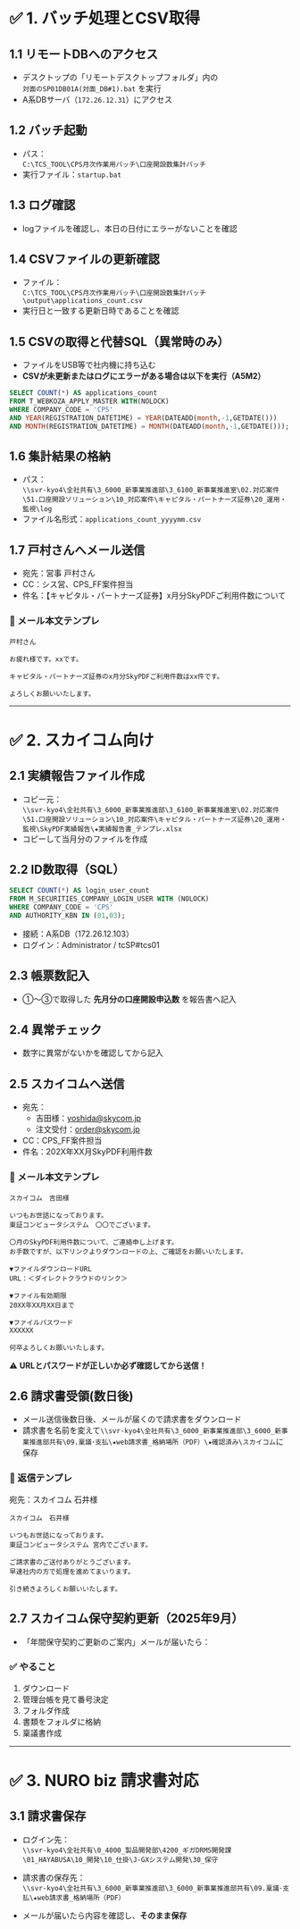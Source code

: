# ✅ 1. バッチ処理とCSV取得

## 1.1 リモートDBへのアクセス
- デスクトップの「リモートデスクトップフォルダ」内の  
  `対面のSP01DB01A(対面_DB#1).bat` を実行  
- A系DBサーバ（`172.26.12.31`）にアクセス

## 1.2 バッチ起動
- パス：  
  `C:\TCS_TOOL\CPS月次作業用バッチ\口座開設数集計バッチ`
- 実行ファイル：`startup.bat`

## 1.3 ログ確認
- logファイルを確認し、本日の日付にエラーがないことを確認

## 1.4 CSVファイルの更新確認
- ファイル：  
  `C:\TCS_TOOL\CPS月次作業用バッチ\口座開設数集計バッチ\output\applications_count.csv`
- 実行日と一致する更新日時であることを確認

## 1.5 CSVの取得と代替SQL（異常時のみ）

- ファイルをUSB等で社内機に持ち込む
- **CSVが未更新またはログにエラーがある場合は以下を実行（A5M2）**

```sql
SELECT COUNT(*) AS applications_count
FROM T_WEBKOZA_APPLY_MASTER WITH(NOLOCK)
WHERE COMPANY_CODE = 'CPS'
AND YEAR(REGISTRATION_DATETIME) = YEAR(DATEADD(month,-1,GETDATE()))
AND MONTH(REGISTRATION_DATETIME) = MONTH(DATEADD(month,-1,GETDATE()));
```

## 1.6 集計結果の格納
- パス：  
  `\\svr-kyo4\全社共有\3_6000_新事業推進部\3_6100_新事業推進室\02.対応案件\51.口座開設ソリューション\10_対応案件\キャピタル・パートナーズ証券\20_運用・監視\log`
- ファイル名形式：`applications_count_yyyymm.csv`

## 1.7 戸村さんへメール送信

- 宛先：営事 戸村さん  
- CC：シス営、CPS_FF案件担当  
- 件名：【キャピタル・パートナーズ証券】x月分SkyPDFご利用件数について

### 📧 メール本文テンプレ

```
戸村さん

お疲れ様です。xxです。

キャピタル・パートナーズ証券のx月分SkyPDFご利用件数はxx件です。

よろしくお願いいたします。
```

---

# ✅ 2. スカイコム向け

## 2.1 実績報告ファイル作成

- コピー元：  
  `\\svr-kyo4\全社共有\3_6000_新事業推進部\3_6100_新事業推進室\02.対応案件\51.口座開設ソリューション\10_対応案件\キャピタル・パートナーズ証券\20_運用・監視\SkyPDF実績報告\★実績報告書_テンプレ.xlsx`
- コピーして当月分のファイルを作成

## 2.2 ID数取得（SQL）

```sql
SELECT COUNT(*) AS login_user_count
FROM M_SECURITIES_COMPANY_LOGIN_USER WITH (NOLOCK)
WHERE COMPANY_CODE = 'CPS'
AND AUTHORITY_KBN IN (01,03);
```

- 接続：A系DB（172.26.12.103）  
- ログイン：Administrator / tcSP#tcs01

## 2.3 帳票数記入
- ①〜③で取得した **先月分の口座開設申込数** を報告書へ記入

## 2.4 異常チェック
- 数字に異常がないかを確認してから記入

## 2.5 スカイコムへ送信

- 宛先：  
  - 吉田様：yoshida@skycom.jp  
  - 注文受付：order@skycom.jp  
- CC：CPS_FF案件担当  
- 件名：202X年XX月SkyPDF利用件数

### 📧 メール本文テンプレ

```
スカイコム　吉田様

いつもお世話になっております。
東証コンピュータシステム　〇〇でございます。

〇月のSkyPDF利用件数について、ご連絡申し上げます。
お手数ですが、以下リンクよりダウンロードの上、ご確認をお願いいたします。

▼ファイルダウンロードURL  
URL：＜ダイレクトクラウドのリンク＞

▼ファイル有効期限  
20XX年XX月XX日まで

▼ファイルパスワード  
XXXXXX

何卒よろしくお願いいたします。
```

⚠️ **URLとパスワードが正しいか必ず確認してから送信！**

## 2.6 請求書受領(数日後)
- メール送信後数日後、メールが届くので請求書をダウンロード
- 請求書を名前を変えて`\\svr-kyo4\全社共有\3_6000_新事業推進部\3_6000_新事業推進部共有\09.稟議･支払\★web請求書_格納場所（PDF）\★確認済み\スカイコム`に保存

### 📧 返信テンプレ
宛先：スカイコム 石井様

```
スカイコム　石井様

いつもお世話になっております。
東証コンピュータシステム 宮内でございます。

ご請求書のご送付ありがとうございます。
早速社内の方で処理を進めてまいります。

引き続きよろしくお願いいたします。
```



## 2.7 スカイコム保守契約更新（2025年9月）

- 「年間保守契約ご更新のご案内」メールが届いたら：

### ✅ やること

1. ダウンロード  
2. 管理台帳を見て番号決定  
3. フォルダ作成  
4. 書類をフォルダに格納  
5. 稟議書作成

---

# ✅ 3. NURO biz 請求書対応

## 3.1 請求書保存

- ログイン先：  
  `\\svr-kyo4\全社共有\0_4000_製品開発部\4200_ギガDRMS開発課\01_HAYABUSA\10_開発\10_仕掛\J-GXシステム開発\30_保守`

- 請求書の保存先：  
  `\\svr-kyo4\全社共有\3_6000_新事業推進部\3_6000_新事業推進部共有\09.稟議･支払\★web請求書_格納場所（PDF）`

- メールが届いたら内容を確認し、**そのまま保存**
